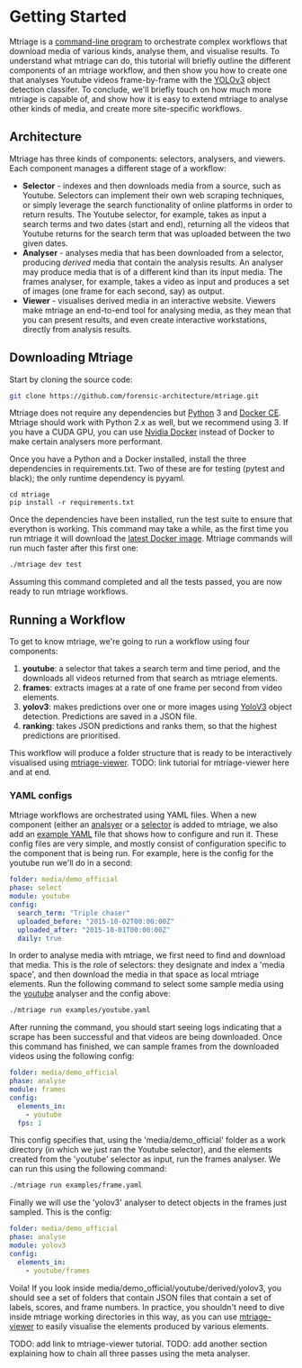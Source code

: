 # Getting Started

Mtriage is a [command-line program](https://en.wikipedia.org/wiki/Command-line_interface) to orchestrate complex workflows that download media of various kinds, analyse them, and visualise results. To understand what mtriage can do, this tutorial will briefly outline the different components of an mtriage workflow, and then show you how to create one that analyses Youtube videos frame-by-frame with the [YOLOv3](https://towardsdatascience.com/review-yolov3-you-only-look-once-object-detection-eab75d7a1ba6) object detection classifer. To conclude, we'll briefly touch on how much more mtriage is capable of, and show how it is easy to extend mtriage to analyse other kinds of media, and create more site-specific workflows.

## Architecture
Mtriage has three kinds of components: selectors, analysers, and viewers. Each component manages a different stage of a workflow:
* **Selector** - indexes and then downloads media from a source, such as Youtube. Selectors can implement their own web scraping techniques, or simply leverage the search functionality of online platforms in order to return results. The Youtube selector, for example, takes as input a search terms and two dates (start and end), returning all the videos that Youtube returns for the search term that was uploaded between the two given dates.
* **Analyser** - analyses media that has been downloaded from a selector, producing *derived* media that contain the analysis results. An analyser may produce media that is of a different kind than its input media. The frames analyser, for example, takes a video as input and produces a set of images (one frame for each second, say) as output.
* **Viewer** - visualises derived media in an interactive website. Viewers make mtriage an end-to-end tool for analysing media, as they mean that you can present results, and even create interactive workstations, directly from analysis results.

## Downloading Mtriage
Start by cloning the source code:

```bash
git clone https://github.com/forensic-architecture/mtriage.git
```

Mtriage does not require any dependencies but [Python](https://www.python.org/) 3 and [Docker CE](https://docs.docker.com/install/). Mtriage should work with Python 2.x as well, but we recommend using 3. If you have a CUDA GPU, you can use [Nvidia Docker](https://github.com/NVIDIA/nvidia-docker) instead of Docker to make certain analysers more performant.

Once you have a Python and a Docker installed, install the three dependencies in requirements.txt. Two of these are for testing (pytest and black); the only runtime dependency is pyyaml. 
```
cd mtriage
pip install -r requirements.txt
```

Once the dependencies have been installed, run the test suite to ensure that everython is working. This command may take a while, as the first time you run mtriage it will download the [latest Docker image](https://cloud.docker.com/u/forensicarchitecture/repository/docker/forensicarchitecture/mtriage). Mtriage commands will run much faster after this first one:

```bash
./mtriage dev test
```

Assuming this command completed and all the tests passed, you are now ready to run mtriage workflows. 

## Running a Workflow
To get to know mtriage, we're going to run a workflow using four components:

1. **youtube**: a selector that takes a search term and time period, and the downloads all videos returned from that search as mtriage elements.
2. **frames**: extracts images at a rate of one frame per second from video elements. 
3. **yolov3**: makes predictions over one or more images using [YoloV3](https://pjreddie.com/darknet/yolo/) object detection. Predictions are saved in a JSON file.
4. **ranking**: takes JSON predictions and ranks them, so that the highest predictions are prioritised.

This workflow will produce a folder structure that is ready to be interactively visualised using [mtriage-viewer](https://github.com/forensic-architecture/mtriage-viewer/). TODO: link tutorial for mtriage-viewer here and at end.

### YAML configs 

Mtriage workflows are orchestrated using YAML files. When a new component (either an [analsyer](src/lib/analysers) or a [selector](src/lib/selectors) is added to mtriage, we also add an [example YAML](examples) file that shows how to configure and run it. These config files are very simple, and mostly consist of configuration specific to the component that is being run. For example, here is the config for the youtube run we'll do in a second:

```yaml
folder: media/demo_official
phase: select
module: youtube
config:
  search_term: "Triple chaser"
  uploaded_before: "2015-10-02T00:00:00Z"
  uploaded_after: "2015-10-01T00:00:00Z"
  daily: true
```


In order to analyse media with mtriage, we first need to find and download that media. This is the role of selectors: they designate and index a 'media space', and then download the media in that space as local mtriage elements. Run the following command to select some sample media using the [youtube](src/lib/selectors/youtube) analyser and the config above:

```bash
./mtriage run examples/youtube.yaml
```

After running the command, you should start seeing logs indicating that a scrape has been successful and that videos are being downloaded. Once this command has finished, we can sample frames from the downloaded videos using the following config:

```yaml
folder: media/demo_official
phase: analyse
module: frames
config:
  elements_in:
    - youtube
  fps: 1
```

This config specifies that, using the 'media/demo_official' folder as a work directory (in which we just ran the Youtube selector), and the elements created from the 'youtube' selector as input, run the frames analyser. We can run this using the following command:

```bash
./mtriage run examples/frame.yaml
```

Finally we will use the 'yolov3' analyser to detect objects in the frames just sampled. This is the config:

```yaml
folder: media/demo_official
phase: analyse
module: yolov3
config:
  elements_in:
    - youtube/frames
```

Voila! If you look inside media/demo_official/youtube/derived/yolov3, you should see a set of folders that contain JSON files that contain a set of labels, scores, and frame numbers. In practice, you shouldn't need to dive inside mtriage working directories in this way, as you can use [mtriage-viewer](https://github.com/forensic-architecture/mtriage-viewer) to easily visualise the elements produced by various elements.

TODO: add link to mtriage-viewer tutorial.
TODO: add another section explaining how to chain all three passes using the meta analyser.